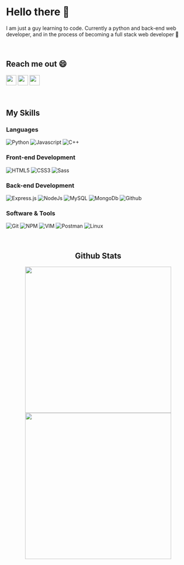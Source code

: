<!-- Greeting Section -->

# Hello there 👋

<p>
I am just a guy learning to code. Currently a python and back-end web developer, and in the process of becoming a full stack web developer 💪

</p>
<br>

<!-- Contact Me Section -->

## Reach me out 😄
<p>
    <a href="mailto:asleyrobleto@gmail.com" target="_blank"><img height="28" src = "https://img.shields.io/badge/email-8B89CC?&style=for-the-badge&logo=protonmail&logoColor=white"></a>
    <a href="https://linkedin.com/in/asley-lópez-351abb217" target="_blank"> <img height="28" src = "https://img.shields.io/badge/-LinkedIn-0e76a8?style=for-the-badge&logo=Linkedin&logoColor=white"></a>
    <a href="https://twitter.com/Asley_Robleto" target="_blank"><img height="28" src = "https://img.shields.io/badge/-Twitter-00acee?style=for-the-badge&logo=Twitter&logoColor=white"></a>

</p>
<br>

<!-- My Skills Section -->

## My Skills
### Languages
![Python](https://img.shields.io/badge/Python-3776AB?style=for-the-badge&logo=python&logoColor=white)
![Javascript](https://img.shields.io/badge/JavaScript-F7DF1E?style=for-the-badge&logo=javascript&logoColor=black)
![C++](https://img.shields.io/badge/C%2B%2B-00599C?style=for-the-badge&logo=c%2B%2B&logoColor=white)

### Front-end Development
![HTML5](https://img.shields.io/badge/HTML5-E34F26?style=for-the-badge&logo=html5&logoColor=white)
![CSS3](https://img.shields.io/badge/CSS3-1572B6?style=for-the-badge&logo=css3&logoColor=white)
![Sass](http://img.shields.io/badge/-Sass-cc6699?style=for-the-badge&logo=sass&logoColor=white)

### Back-end Development
![Express.js](https://img.shields.io/badge/express.js-%23404d59.svg?style=for-the-badge&logo=express&logoColor=%2361DAFB)
![NodeJs](https://img.shields.io/badge/Nodejs-232C53?style=for-the-badge&logo=node.js&logoColor=white)
![MySQL](https://img.shields.io/badge/MySQL-5099B1?style=for-the-badge&logo=mysql&logoColor=white)
![MongoDb](http://img.shields.io/badge/-MongoDb-FFFFFF?style=for-the-badge&logo=mongodb)
![Github](https://img.shields.io/badge/GitHub-641668?style=for-the-badge&logo=github&logoColor=white)

### Software & Tools
![Git](https://img.shields.io/badge/-Git-05122A?style=for-the-badge&logo=git)
![NPM](https://img.shields.io/badge/npm-CB3837?style=for-the-badge&logo=npm&logoColor=white)
![VIM](https://img.shields.io/badge/VIM-%2311AB00.svg?&style=for-the-badge&logo=vim&logoColor=white)
![Postman](https://img.shields.io/badge/Postman-FF6C37?style=for-the-badge&logo=Postman&logoColor=white)
![Linux](https://img.shields.io/badge/Linux-FCC624?style=for-the-badge&logo=linux&logoColor=black)

<br>

<!-- Github Stats section -->
<div align="center">
<h2>Github Stats</h2>
<div>
<img src="https://github-readme-stats.vercel.app/api?username=AsleyR&theme=dark&show_icons=true&include_all_commits=true&count_private=true&hide_border=true" width=400>

<img src="https://github-readme-stats.vercel.app/api/top-langs/?username=AsleyR&theme=dark&layout=compact&hide_border=true" width=400>
</div>
</div>


